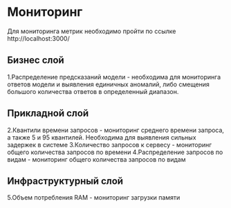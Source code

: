 # Мониторинг

Для мониторинга метрик необходимо пройти по ссылке http://localhost:3000/

## Бизнес слой
1.Распределение предсказаний модели - необходима для мониторинга ответов модели и выявления единичных аномалий, либо смещения большого количества ответов в определенный диапазон.

## Прикладной слой

2.Квантили времени запросов - мониторинг среднего времени запроса, а также 5 и 95 квантилей. Необходима для выявления сильных задержек в системе
3.Количество запросов к сервесу - мониторинг общего количества запросов по времени
4.Распределение запросов по видам - мониторинг общего количества запросов по видам

## Инфраструктурный слой

5.Объем потребления RAM - мониторинг загрузки памяти

